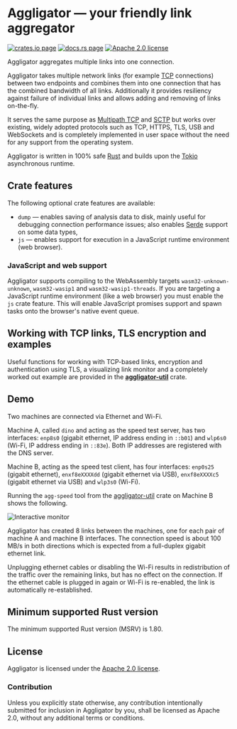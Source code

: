# Aggligator — your friendly link aggregator

[![crates.io page](https://img.shields.io/crates/v/aggligator)](https://crates.io/crates/aggligator)
[![docs.rs page](https://docs.rs/aggligator/badge.svg)](https://docs.rs/aggligator)
[![Apache 2.0 license](https://img.shields.io/crates/l/aggligator)](https://raw.githubusercontent.com/surban/aggligator/master/LICENSE)

Aggligator aggregates multiple links into one connection.

Aggligator takes multiple network links (for example [TCP] connections) between two
endpoints and combines them into one connection that has the combined bandwidth
of all links. Additionally it provides resiliency against failure of individual
links and allows adding and removing of links on-the-fly.

It serves the same purpose as [Multipath TCP] and [SCTP] but works over existing,
widely adopted protocols such as TCP, HTTPS, TLS, USB and WebSockets and is completely
implemented in user space without the need for any support from the operating system.

Aggligator is written in 100% safe [Rust] and builds upon the [Tokio]
asynchronous runtime.

[TCP]: https://en.wikipedia.org/wiki/Transmission_Control_Protocol
[Multipath TCP]: https://en.wikipedia.org/wiki/Multipath_TCP
[SCTP]: https://en.wikipedia.org/wiki/Stream_Control_Transmission_Protocol
[Rust]: https://www.rust-lang.org/
[Tokio]: https://tokio.rs/

## Crate features

The following optional crate features are available:

  * `dump` — enables saving of analysis data to disk, mainly useful for debugging 
    connection performance issues; also enables [Serde] support on some data types,
  * `js`  — enables support for execution in a JavaScript runtime environment (web browser).

[Serde]: https://serde.rs/

### JavaScript and web support

Aggligator supports compiling to the WebAssembly targets `wasm32-unknown-unknown`,
`wasm32-wasip1` and `wasm32-wasip1-threads`. If you are targeting a JavaScript
runtime environment (like a web browser) you must enable the `js` crate feature.
This will enable JavaScript promises support and spawn tasks onto the browser's
native event queue.

## Working with TCP links, TLS encryption and examples

Useful functions for working with TCP-based links, encryption and authentication using TLS,
a visualizing link monitor and a completely worked out example are provided in the
**[aggligator-util]** crate.

[aggligator-util]: https://crates.io/crates/aggligator-util

## Demo

Two machines are connected via Ethernet and Wi-Fi.

Machine A, called `dino` and acting as the speed test server, has two interfaces: 
`enp8s0` (gigabit ethernet, IP address ending in `::b01`) and `wlp6s0` (Wi-Fi, IP address ending in `::83e`).
Both IP addresses are registered with the DNS server.

Machine B, acting as the speed test client, has four interfaces: `enp0s25` (gigabit ethernet), 
`enxf8eXXXXdd` (gigabit ethernet via USB), `enxf8eXXXXc5` (gigabit ethernet via USB) and `wlp3s0` (Wi-Fi).

Running the `agg-speed` tool from the [aggligator-util] crate on Machine B shows the following.

![Interactive monitor](https://raw.githubusercontent.com/surban/aggligator/master/.misc/monitor.png)

Aggligator has created 8 links between the machines, one for each pair of machine A and machine B interfaces.
The connection speed is about 100 MB/s in both directions which is expected from a full-duplex gigabit ethernet link.

Unplugging ethernet cables or disabling the Wi-Fi results in redistribution of the 
traffic over the remaining links, but has no effect on the connection.
If the ethernet cable is plugged in again or Wi-Fi is re-enabled, the link is 
automatically re-established.

## Minimum supported Rust version

The minimum supported Rust version (MSRV) is 1.80.

## License

Aggligator is licensed under the [Apache 2.0 license].

[Apache 2.0 license]: https://github.com/surban/aggligator/blob/master/LICENSE

### Contribution

Unless you explicitly state otherwise, any contribution intentionally submitted
for inclusion in Aggligator by you, shall be licensed as Apache 2.0, without any
additional terms or conditions.
